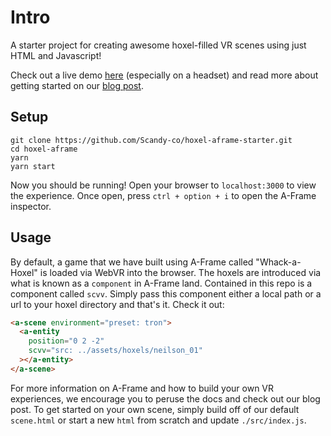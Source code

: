 # Intro

A starter project for creating awesome hoxel-filled VR scenes using just HTML and Javascript!

Check out a live demo [here](http://whack-a-hoxel.surge.sh/) (especially on a headset) and read more about getting started on our [blog post](https://www.scandy.co/blog/building-a-whack-a-mole-game-in-vr-using-hoxel-and-a-frame).

## Setup

```
git clone https://github.com/Scandy-co/hoxel-aframe-starter.git
cd hoxel-aframe
yarn
yarn start
```

Now you should be running! Open your browser to `localhost:3000` to view the experience. Once open, press `ctrl + option + i` to open the A-Frame inspector.

## Usage

By default, a game that we have built using A-Frame called "Whack-a-Hoxel" is loaded via WebVR into the browser. The hoxels are introduced via what is known as a `component` in A-Frame land. Contained in this repo is a component called `scvv`. Simply pass this component either a local path or a url to your hoxel directory and that's it. Check it out:

```html
<a-scene environment="preset: tron">
  <a-entity
    position="0 2 -2"
    scvv="src: ../assets/hoxels/neilson_01"
  ></a-entity>
</a-scene>
```

For more information on A-Frame and how to build your own VR experiences, we encourage you to peruse the docs and check out our blog post. To get started on your own scene, simply build off of our default `scene.html` or start a new `html` from scratch and update `./src/index.js`.
